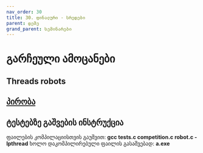 ```yaml
---
nav_order: 30
title: 30. ფინალური - სრედები
parent: დემე
grand_parent: სემინარები
---
```


# გარჩეული ამოცანები

## Threads robots

## [პირობა](../../../../exercises/finals/threads_robots/README.md)

## ტესტებზე გაშვების ინსტრუქცია
ფაილების კომპილაციისთვის გაუშვით: **gcc tests.c competition.c robot.c -lpthread** 
ხოლო დაკომპილირებული ფაილის გასაშვებად: **a.exe**